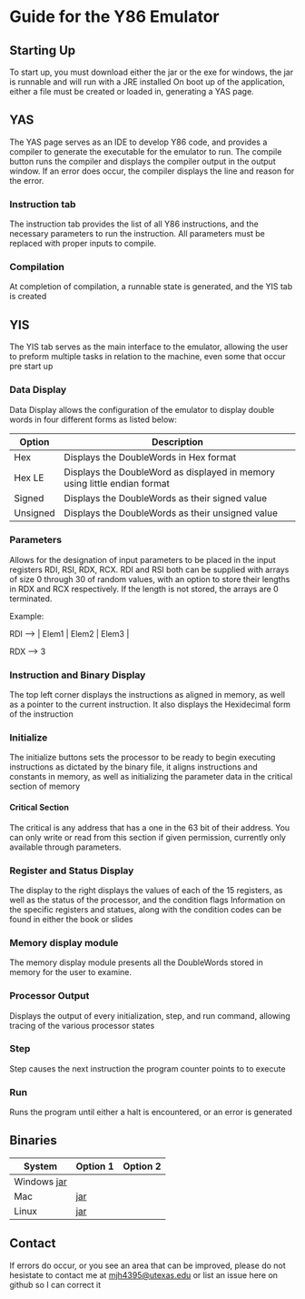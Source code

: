 # Guide for the Y86 Emulator

## Starting Up
To start up, you must download either the jar or the exe for windows, the jar is runnable and will run with a JRE installed
On boot up of the application, either a file must be created or loaded in, generating a YAS page.

## YAS
The YAS page serves as an IDE to develop Y86 code, and provides a compiler to generate the executable for the emulator to run. The compile button runs the compiler and displays the compiler output in the output window. If an error does occur, the compiler displays the line and reason for the error.

### Instruction tab
The instruction tab provides the list of all Y86 instructions, and the necessary parameters to run the instruction. All parameters must be replaced with proper inputs to compile. 

### Compilation 
At completion of compilation, a runnable state is generated, and the YIS tab is created 

## YIS
The YIS tab serves as the main interface to the emulator, allowing the user to preform multiple tasks in relation to the machine, even some that occur pre start up

### Data Display 
Data Display allows the configuration of the emulator to display double words in four different forms as listed below:

| Option | Description |
|--------|-------------|
| Hex    | Displays the DoubleWords in Hex format |
| Hex LE | Displays the DoubleWord as displayed in memory using little endian format
| Signed | Displays the DoubleWords as their signed value |
| Unsigned | Displays the DoubleWords as their unsigned value |

### Parameters
Allows for the designation of input parameters to be placed in the input registers RDI, RSI, RDX, RCX. RDI and RSI both can be supplied with arrays of size 0 through 30 of random values, with an option to store their lengths in RDX and RCX respectively. If the length is not stored, the arrays are 0 terminated. 

Example: 

RDI --> | Elem1 | Elem2 | Elem3 |

RDX --> 3

### Instruction and Binary Display
The top left corner displays the instructions as aligned in memory, as well as a pointer to the current instruction. It also displays the Hexidecimal form of the instruction

### Initialize 
The initialize buttons sets the processor to be ready to begin executing instructions as dictated by the binary file, it aligns instructions and constants in memory, as well as initializing the parameter data in the critical section of memory

#### Critical Section
The critical is any address that has a one in the 63 bit of their address. You can only write or read from this section if given permission, currently only available through parameters.

### Register and Status Display
The display to the right displays the values of each of the 15 registers, as well as the status of the processor, and the condition flags
Information on the specific registers and statues, along with the condition codes can be found in either the book or slides

### Memory display module
The memory display module presents all the DoubleWords stored in memory for the user to examine.

### Processor Output
Displays the output of every initialization, step, and run command, allowing tracing of the various processor states

### Step
Step causes the next instruction the program counter points to to execute

### Run
Runs the program until either a halt is encountered, or an error is generated

## Binaries 

| System | Option 1 | Option 2 | 
| -------|----------|----------|
| Windows  [jar](https://github.com/MatthewHinton56/Y86_Emulator/releases/download/v1.1/Y86_Emulator.jar "Y86_Emulator.jar") |
| Mac | [jar](https://github.com/MatthewHinton56/Y86_Emulator/releases/download/v1.1/Y86_Emulator.jar "Y86_Emulator.jar") | 
| Linux | [jar](https://github.com/MatthewHinton56/Y86_Emulator/releases/download/v1.1/Y86_Emulator.jar "Y86_Emulator.jar") | 

## Contact
If errors do occur, or you see an area that can be improved, please do not hesistate to contact me at mjh4395@utexas.edu or list an issue here on github so I can correct it
